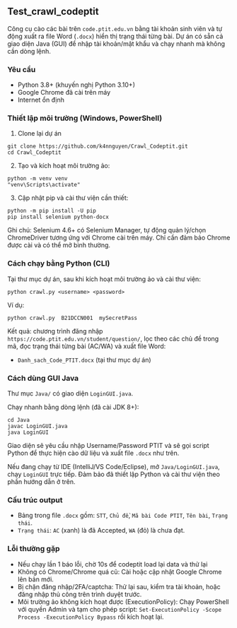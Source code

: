 ## Test_crawl_codeptit

Công cụ cào các bài trên `code.ptit.edu.vn` bằng tài khoản sinh viên và tự động xuất ra file Word (`.docx`) hiển thị trạng thái từng bài. Dự án có sẵn cả giao diện Java (GUI) để nhập tài khoản/mật khẩu và chạy nhanh mà không cần dòng lệnh.

### Yêu cầu

- Python 3.8+ (khuyến nghị Python 3.10+)
- Google Chrome đã cài trên máy
- Internet ổn định

### Thiết lập môi trường (Windows, PowerShell)

1. Clone lại dự án

```
git clone https://github.com/k4nnguyen/Crawl_Codeptit.git
cd Crawl_Codeptit
```

2. Tạo và kích hoạt môi trường ảo:

```
python -m venv venv
"venv\Scripts\activate"
```

3. Cập nhật pip và cài thư viện cần thiết:

```
python -m pip install -U pip
pip install selenium python-docx
```

Ghi chú: Selenium 4.6+ có Selenium Manager, tự động quản lý/chọn ChromeDriver tương ứng với Chrome cài trên máy. Chỉ cần đảm bảo Chrome được cài và có thể mở bình thường.

### Cách chạy bằng Python (CLI)

Tại thư mục dự án, sau khi kích hoạt môi trường ảo và cài thư viện:

```
python crawl.py <username> <password>
```

Ví dụ:

```
python crawl.py  B21DCCN001  mySecretPass
```

Kết quả: chương trình đăng nhập `https://code.ptit.edu.vn/student/question/`, lọc theo các chủ đề trong mã, đọc trạng thái từng bài (AC/WA) và xuất file Word:

- `Danh_sach_Code_PTIT.docx` (tại thư mục dự án)

### Cách dùng GUI Java

Thư mục `Java/` có giao diện `LoginGUI.java`.

Chạy nhanh bằng dòng lệnh (đã cài JDK 8+):

```
cd Java
javac LoginGUI.java
java LoginGUI
```

Giao diện sẽ yêu cầu nhập Username/Password PTIT và sẽ gọi script Python để thực hiện cào dữ liệu và xuất file `.docx` như trên.

Nếu đang chạy từ IDE (IntelliJ/VS Code/Eclipse), mở `Java/LoginGUI.java`, chạy `LoginGUI` trực tiếp. Đảm bảo đã thiết lập Python và cài thư viện theo phần hướng dẫn ở trên.

### Cấu trúc output

- Bảng trong file `.docx` gồm: `STT`, `Chủ đề`, `Mã bài Code PTIT`, `Tên bài`, `Trạng thái`.
- `Trạng thái`: `AC` (xanh) là đã Accepted, `WA` (đỏ) là chưa đạt.

### Lỗi thường gặp

- Nếu chạy lần 1 báo lỗi, chờ 10s để codeptit load lại data và thử lại
- Không có Chrome/Chrome quá cũ: Cài hoặc cập nhật Google Chrome lên bản mới.
- Bị chặn đăng nhập/2FA/captcha: Thử lại sau, kiểm tra tài khoản, hoặc đăng nhập thủ công trên trình duyệt trước.
- Môi trường ảo không kích hoạt được (ExecutionPolicy): Chạy PowerShell với quyền Admin và tạm cho phép script: `Set-ExecutionPolicy -Scope Process -ExecutionPolicy Bypass` rồi kích hoạt lại.
